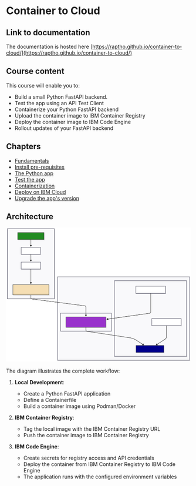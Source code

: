 # Container to Cloud

## Link to documentation

The documentation is hosted here [https://raptho.github.io/container-to-cloud/](https://raptho.github.io/container-to-cloud/)

## Course content

This course will enable you to:

- Build a small Python FastAPI backend.
- Test the app using an API Test Client
- Containerize your Python FastAPI backend
- Upload the container image to IBM Container Registry
- Deploy the container image to IBM Code Engine
- Rollout updates of your FastAPI backend

## Chapters

- [Fundamentals](0_Theory.md)
- [Install pre-requisites](./1_Pre-requisites.md)
- [The Python app](./2_The_Python_app.md)
- [Test the app](./3_API-client.md)
- [Containerization](./4_Containerization.md)
- [Deploy on IBM Cloud](./5_Deploy_on_IBM-Cloud.md)
- [Upgrade the app's version](./6_Upgrade_your_app_version.md)

## Architecture

![architecture](./files/images/architecture.svg)

The diagram illustrates the complete workflow:

1. **Local Development**:

   - Create a Python FastAPI application
   - Define a Containerfile
   - Build a container image using Podman/Docker

2. **IBM Container Registry**:

   - Tag the local image with the IBM Container Registry URL
   - Push the container image to IBM Container Registry

3. **IBM Code Engine**:
   - Create secrets for registry access and API credentials
   - Deploy the container from IBM Container Registry to IBM Code Engine
   - The application runs with the configured environment variables
